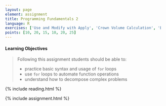 ```yaml
---
layout: page
element: assignment
title: Programming Fundamentals 2
language: R
exercises: ['Use and Modify with Apply', 'Crown Volume Calculation', 'Basic Vector', 'Basic Index', 'stringr', 'Multiple Files', 'Species Occurrences Elevation Histogram']
points: [10, 20, 15, 10, 20, 25]
---
```


#### Learning Objectives

> Following this assignment students should be able to:
>
> - practice basic syntax and usage of `for` loops
> - use `for` loops to automate function operations 
> - understand how to decompose complex problems

{% include reading.html %}

{% include assignment.html %}
